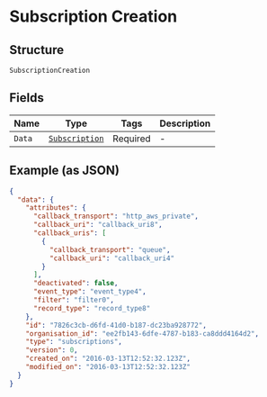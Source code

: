 
# Subscription Creation

## Structure

`SubscriptionCreation`

## Fields

| Name | Type | Tags | Description |
|  --- | --- | --- | --- |
| `Data` | [`Subscription`](../../doc/models/subscription.md) | Required | - |

## Example (as JSON)

```json
{
  "data": {
    "attributes": {
      "callback_transport": "http_aws_private",
      "callback_uri": "callback_uri8",
      "callback_uris": [
        {
          "callback_transport": "queue",
          "callback_uri": "callback_uri4"
        }
      ],
      "deactivated": false,
      "event_type": "event_type4",
      "filter": "filter0",
      "record_type": "record_type8"
    },
    "id": "7826c3cb-d6fd-41d0-b187-dc23ba928772",
    "organisation_id": "ee2fb143-6dfe-4787-b183-ca8ddd4164d2",
    "type": "subscriptions",
    "version": 0,
    "created_on": "2016-03-13T12:52:32.123Z",
    "modified_on": "2016-03-13T12:52:32.123Z"
  }
}
```

